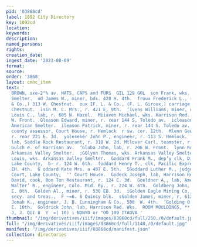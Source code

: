 ```yaml
---
pid: '03868cd'
label: 1892 City Directory
key: 1892cd
location: 
keywords: 
description: 
named_persons: 
rights: 
creation_date: 
ingest_date: '2023-08-09'
format: 
source: 
order: '3868'
layout: cmhc_item
text: '                                                                                               E,
  BROWN, sxe-2"% av. HATS, CAPS and FURS  GIL 129 GOL  son Frank, wks. Arkansas Valley
  Smelter.  ud James W., miner, bds. 428 H. 4th.  froux Frederick L., (F. L. Giroux
  & Co.,) 313 W. Chestnut.  oux IF. L. & Co., (F. L. Giroux,) carriage shop, 313 W.
  Chestnut.  isin M. L. Mrs., r. 421 E, 9th.  ‘ivens Williams, miner, r. 729 E. 7th.  Hauner
  Louis C., lab, r. 605 N. Hazel.  Miiaven Michael, wks. Harrison Red. Wks.,r. 211
  W. Front.  Gleason Edward, miner, r. rear 144 S, Toledo av.  icleason Michael, furnaceman,
  American Smelter.  ileason Patrick, miner, r. rear 144 S. Toledo av.  Gleason William,
  county assessor, Court House, r. Hemlock  r sw. cor. 12th.  Mlenn George, miner,
  r. rear 221 E. 3d.  yolesener John P., engineer, r. 113 S. Hemlock.  FGlore George,
  lab, Saddle Rock Restaurant, r. 318 W. 2d. Mtlover Carl, teamster, r. California
  Gulch e. of Harrison av.  ‘Gluba John, lab, r. 206 W. Front.  lynn Robert, wks.
  Arkansas Valley Smelter.  ;GQlynn Thomas, wks. Arkansas Valley Smelter.  Kineck
  Louis, wks. Arkansas Valley Smelter.  Goddard Frank M., dep’y clk, District Court,
  Lake County,  b- r. 124 W. 6th.  foddard Henry T., clk, Pacific Express Co., 105
  EH. 4th.  G oddard Kate Mrs. a 407 E. 5th.  SGoddard Luther M., judge, District
  Court, Lake County,  '' Court House.  Godeck Joseph, lab, Harrison Red. Wks.  Godley
  David, cook, Bon Ton Restaurant, r. 124 E. 3d.  Goeldner A,, lab, American Smelter.  Hof
  Walter’ B., engineer, Colo. Mid. Ry., r. 224 W. 6th.  Goldberg John, miner, r. 408
  E. 8th.  Golden Al., miner, r. 530 EB. 3d.  iGolden Eagle Mining Co., C. C. Kellogg,
  secy. and treas.,  F ~=6. 6 Quincy blk.  sSolden James, miner, r, 612 EK. 5th.  Bttolden
  Jonah K., engineer, J. B. Cunningham & Co., 500  W. 4th.  ‘Golding O. W., r. 225
  E. 10th.  Goldrick John, lab, Harrison Red. Wks.  ROOM MOULDINGS, ** srezer.""™
  J, J. QUI 8  Y  =| 10) i NONYD or "OO 109 ITAOVA '
thumbnail: "/img/derivatives/iiif/images/03868cd/full/250,/0/default.jpg"
full: "/img/derivatives/iiif/images/03868cd/full/1140,/0/default.jpg"
manifest: "/img/derivatives/iiif/03868cd/manifest.json"
collection: directories
---
```

